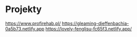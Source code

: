 # Projekty
https://www.profirehab.pl/
https://gleaming-dieffenbachia-0a5b73.netlify.app
https://lovely-fenglisu-fc65f3.netlify.app/
